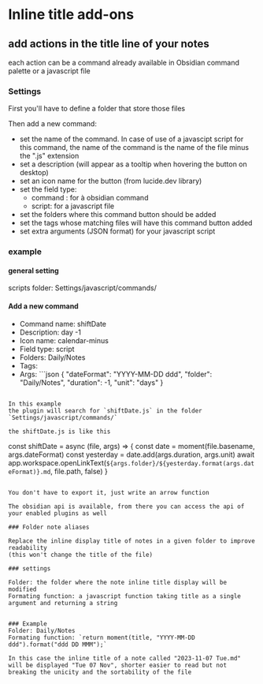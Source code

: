 # Inline title add-ons

## add actions in the title line of your notes
each action can be a command already available in Obsidian command palette or a javascript file

### Settings

First you'll have to define a folder that store those files

Then add a new command:
- set the name of the command. In case of use of a javascipt script for this command, the name of the command is the name of the file minus the ".js" extension
- set a description (will appear as a tooltip when hovering the button on desktop)
- set an icon name for the button (from lucide.dev library)
- set the field type:
  - command : for à obsidian command
  - script: for a javascript file
- set the folders where this command button should be added
- set the tags whose matching files will have this command button added
- set extra arguments (JSON format) for your javascript script

### example
#### general setting
scripts folder: Settings/javascript/commands/

#### Add a new command
- Command name: shiftDate
- Description: day -1
- Icon name: calendar-minus
- Field type: script
- Folders: Daily/Notes
- Tags: 
- Args: ```json
{
  "dateFormat": "YYYY-MM-DD ddd",
  "folder": "Daily/Notes",
  "duration": -1,
  "unit": "days"
}
```

In this example
the plugin will search for `shiftDate.js` in the folder `Settings/javascript/commands/`

the shiftDate.js is like this
```
const shiftDate = async (file, args) => {
    const date = moment(file.basename, args.dateFormat)
    const yesterday = date.add(args.duration, args.unit)
    await app.workspace.openLinkText(`${args.folder}/${yesterday.format(args.dateFormat)}.md`, file.path, false)
}
```

You don't have to export it, just write an arrow function

The obsidian api is available, from there you can access the api of your enabled plugins as well

### Folder note aliases

Replace the inline display title of notes in a given folder to improve readability
(this won't change the title of the file)

### settings

Folder: the folder where the note inline title display will be modified
Formating function: a javascript function taking title as a single argument and returning a string


### Example
Folder: Daily/Notes
Formating function: `return moment(title, "YYYY-MM-DD ddd").format("ddd DD MMM");`

In this case the inline title of a note called "2023-11-07 Tue.md" will be displayed "Tue 07 Nov", shorter easier to read but not breaking the unicity and the sortability of the file


